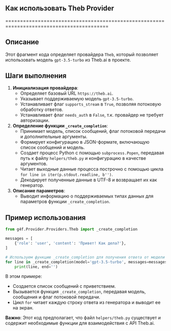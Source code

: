 ## Как использовать Theb Provider 
=========================================================================================

Описание
-------------------------
Этот фрагмент кода определяет провайдера `Theb`, который позволяет использовать модель `gpt-3.5-turbo` из Theb.ai в проекте. 

Шаги выполнения
-------------------------
1. **Инициализация провайдера**:
    - Определяет базовый URL `https://theb.ai`.
    - Указывает поддерживаемую модель `gpt-3.5-turbo`.
    - Устанавливает флаг `supports_stream` в `True`, позволяя потоковую обработку ответов.
    - Устанавливает флаг `needs_auth` в `False`, т.к. провайдер не требует авторизации.
2. **Определение функции `_create_completion`**:
    - Принимает модель, список сообщений, флаг потоковой передачи и дополнительные аргументы.
    - Формирует конфигурацию в JSON-формате, включающую список сообщений и модель.
    - Создает процесс Python с помощью `subprocess.Popen`, передавая путь к файлу `helpers/theb.py` и конфигурацию в качестве аргументов.
    - Читает выходные данные процесса построчно с помощью цикла `for line in iter(p.stdout.readline, b'')`.
    - Декодирует полученные данные в UTF-8 и возвращает их как генератор.
3. **Описание параметров**:
    - Выводит информацию о поддерживаемых типах данных для параметров функции `_create_completion`.

Пример использования
-------------------------

```python
from g4f.Provider.Providers.Theb import _create_completion

messages = [
    {'role': 'user', 'content': 'Привет! Как дела?'},
]

# Используем функцию _create_completion для получения ответа от модели Theb
for line in _create_completion(model='gpt-3.5-turbo', messages=messages, stream=True):
    print(line, end='')
```

В этом примере:
- Создается список сообщений с приветствием.
- Вызывается функция `_create_completion`, передавая модель, сообщения и флаг потоковой передачи.
- Цикл `for` читает каждую строку ответа из генератора и выводит ее на экран.

**Важно**: Этот код предполагает, что файл `helpers/theb.py` существует и содержит необходимые функции для взаимодействия с API Theb.ai.